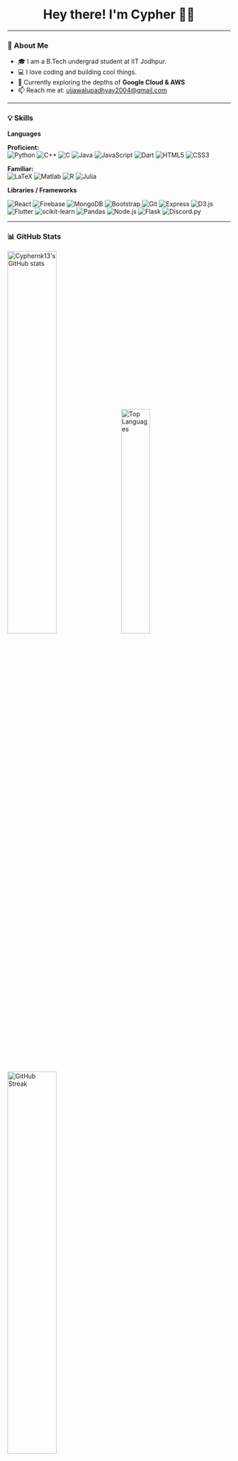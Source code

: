 <!-- Profile README for Cyphernk13 -->

<h1 align="center">Hey there! I'm Cypher 👋🏻</h1>

---

### 🚀 About Me

- 🎓 I am a B.Tech undergrad student at IIT Jodhpur.
- 💻 I love coding and building cool things.
- 🌱 Currently exploring the depths of **Google Cloud & AWS**
- 📫 Reach me at: [ujjawalupadhyay2004@gmail.com](mailto:upadhyayujjawal2004@gmail.com)

---

### 💡 Skills

  <summary><b>Languages</b></summary>
  
  **Proficient:**  
  ![Python](https://img.shields.io/badge/-Python-3776AB?style=flat-square&logo=python&logoColor=white)
  ![C++](https://img.shields.io/badge/-C++-00599C?style=flat-square&logo=c%2B%2B&logoColor=white)
  ![C](https://img.shields.io/badge/-C-00599C?style=flat-square&logo=c&logoColor=white)
  ![Java](https://img.shields.io/badge/-Java-007396?style=flat-square&logo=java&logoColor=white)
  ![JavaScript](https://img.shields.io/badge/-JavaScript-F7DF1E?style=flat-square&logo=javascript&logoColor=black)
  ![Dart](https://img.shields.io/badge/-Dart-0175C2?style=flat-square&logo=dart&logoColor=white)
  ![HTML5](https://img.shields.io/badge/-HTML5-E34F26?style=flat-square&logo=html5&logoColor=white)
  ![CSS3](https://img.shields.io/badge/-CSS3-1572B6?style=flat-square&logo=css3&logoColor=white)
  
  **Familiar:**  
  ![LaTeX](https://img.shields.io/badge/-LaTeX-008080?style=flat-square&logo=latex&logoColor=white)
  ![Matlab](https://img.shields.io/badge/-Matlab-0076A8?style=flat-square&logo=mathworks&logoColor=white)
  ![R](https://img.shields.io/badge/-R-276DC3?style=flat-square&logo=r&logoColor=white)
  ![Julia](https://img.shields.io/badge/-Julia-9558B2?style=flat-square&logo=julia&logoColor=white)

  <summary><b>Libraries / Frameworks</b></summary>
  
  ![React](https://img.shields.io/badge/-React-20232A?style=flat-square&logo=react&logoColor=61DAFB)
  ![Firebase](https://img.shields.io/badge/-Firebase-FFCA28?style=flat-square&logo=firebase&logoColor=white)
  ![MongoDB](https://img.shields.io/badge/-MongoDB-47A248?style=flat-square&logo=mongodb&logoColor=white)
  ![Bootstrap](https://img.shields.io/badge/-Bootstrap-563D7C?style=flat-square&logo=bootstrap&logoColor=white)
  ![Git](https://img.shields.io/badge/-Git-F05032?style=flat-square&logo=git&logoColor=white)
  ![Express](https://img.shields.io/badge/-Express-000000?style=flat-square&logo=express&logoColor=white)
  ![D3.js](https://img.shields.io/badge/-D3.js-F9A03C?style=flat-square&logo=d3.js&logoColor=white)
  ![Flutter](https://img.shields.io/badge/-Flutter-02569B?style=flat-square&logo=flutter&logoColor=white)
  ![scikit-learn](https://img.shields.io/badge/-sklearn-F7931E?style=flat-square&logo=scikit-learn&logoColor=white)
  ![Pandas](https://img.shields.io/badge/-Pandas-150458?style=flat-square&logo=pandas&logoColor=white)
  ![Node.js](https://img.shields.io/badge/-Node.js-339933?style=flat-square&logo=node.js&logoColor=white)
  ![Flask](https://img.shields.io/badge/-Flask-000000?style=flat-square&logo=flask&logoColor=white)
  ![Discord.py](https://img.shields.io/badge/-Discord.py-7289DA?style=flat-square&logo=discord&logoColor=white)

---

### 📊 GitHub Stats

<p align="">
  <img src="https://github-readme-stats.vercel.app/api?username=Cyphernk13&show_icons=true&theme=radical" width="47%" alt="Cyphernk13's GitHub stats" />&nbsp;&nbsp;&nbsp;&nbsp;
  <img src="https://github-readme-stats.vercel.app/api/top-langs/?username=Cyphernk13&layout=compact&theme=radical" width="36%" alt="Top Languages" />
</p>
<p align="">
  <img src="https://github-readme-streak-stats.herokuapp.com/?user=Cyphernk13&theme=radical" width="47%" alt="GitHub Streak" />
</p>

---

<h3 align="left">Connect with me:</h3>
<p align="left">
<a href="https://www.instagram.com/ujjxwal/" target="blank"><img align="center" src="https://raw.githubusercontent.com/rahuldkjain/github-profile-readme-generator/master/src/images/icons/Social/instagram.svg" alt="prasanna.bhatt_" height="30" width="40" /></a>&nbsp;&nbsp;&nbsp;&nbsp;&nbsp;
<a href="https://www.linkedin.com/in/ujjawal-upadhyay-862266228/" target="blank"><img align="center" src="https://raw.githubusercontent.com/rahuldkjain/github-profile-readme-generator/master/src/images/icons/Social/linked-in-alt.svg" alt="prasanna bhat" height="30" width="40" /></a>
</p>

---
